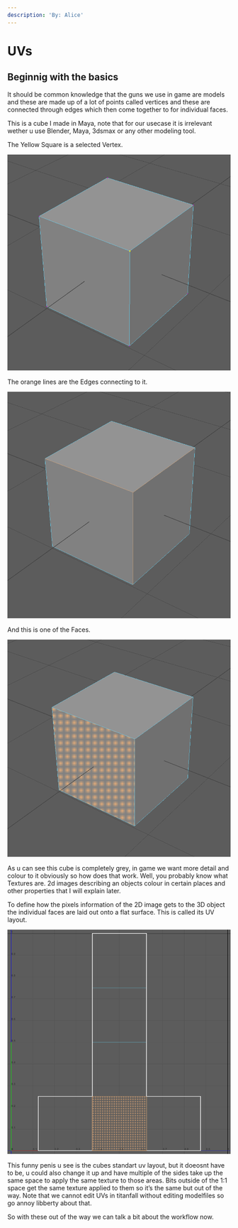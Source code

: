 ```yaml
---
description: 'By: Alice'
---
```


# UVs

## Beginnig with the basics

It should be common knowledge that the guns we use in game are models and these are made up of a lot of points called vertices and these are connected through edges which then come together to for individual faces.

This is a cube I made in Maya, note that for our usecase it is irrelevant wether u use Blender, Maya, 3dsmax or any other modeling tool.&#x20;

The Yellow Square is a selected Vertex.

![](<../.gitbook/assets/grafik (4) (1).png>)

The orange lines are the Edges connecting to it.

![](<../.gitbook/assets/grafik (1) (1).png>)

And this is one of the Faces.

![](<../.gitbook/assets/grafik (3) (1).png>)

As u can see this cube is completely grey, in game we want more detail and colour to it obviously so how does that work. Well, you probably know what Textures are. 2d images describing an objects colour in certain places and other properties that I will explain later.

To define how the pixels information of the 2D image gets to the 3D object the individual faces are laid out onto a flat surface. This is called its UV layout.

![](<../.gitbook/assets/grafik (7).png>)

This funny penis u see is the cubes standart uv layout, but it doeosnt have to be, u could also change it up and have multiple of the sides take up the same space to apply the same texture to those areas. Bits outside of the 1:1 space get the same texture applied to them so it’s the same but out of the way. Note that we cannot edit UVs in titanfall without editing modelfiles so go annoy libberty about that.

So with these out of the way we can talk a bit about the workflow now.

